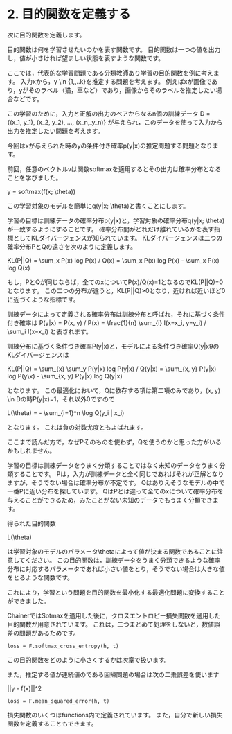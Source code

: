 # 2. 目的関数を定義する

次に目的関数を定義します。

目的関数は何を学習させたいのかを表す関数です。
目的関数は一つの値を出力し，値が小さければ望ましい状態を表すような関数です。

ここでは，代表的な学習問題である分類教師あり学習の目的関数を例に考えます。
入力xから，y \in {1,,..k}を推定する問題を考えます。
例えばxが画像であり，yがそのラベル（猫，車など）であり，画像からそのラベルを推定したい場合などです。

この学習のために，入力と正解の出力のペアからなるn個の訓練データ
D = {(x_1, y_1), (x_2, y_2), ..., (x_n,_y_n)}
が与えられ，このデータを使って入力から出力を推定したい問題を考えます。

今回はxが与えられた時のyの条件付き確率p(y|x)の推定問題する問題となります。

前回，任意のベクトルvは関数softmaxを適用するとその出力は確率分布となることを学びました。

y = softmax(f(x; \theta))

この学習対象のモデルを簡単にq(y|x; \theta)と書くことにします。

学習の目標は訓練データの確率分布p(y|x)と，学習対象の確率分布q(y|x; \theta)が一致するようにすることです。
確率分布間がどれだけ離れているかを表す指標としてKLダイバージェンスが知られています。
KLダイバージェンスは二つの確率分布PとQの遠さを次のように定義します。

KL(P||Q) = \sum_x P(x) log P(x) / Q(x)
         = \sum_x P(x) log P(x) - \sum_x P(x) log Q(x)

もし，PとQが同じならば，全てのxについてP(x)/Q(x)=1となるのでKL(P||Q)=0となります。
この二つの分布が違うと，KL(P||Q)>0となり，近ければ近いほど0に近づくような指標です。

訓練データによって定義される確率分布は訓練分布と呼ばれ，それに基づく条件付き確率は
P(y|x) = P(x, y) / P(x)
       = \frac{1}{n} \sum_{i} I(x=x_i, y=y_i) / \sum_i I(x=x_i)
と表されます。

訓練分布に基づく条件づき確率P(y|x)と，モデルによる条件づき確率Q(y|x9のKLダイバージェンスは

KL(P||Q) = \sum_{x} \sum_y P(y|x) log P(y|x) / Q(y|x)
        = \sum_{x, y} P(y|x) log P(y\x) - \sum_{x, y} P(y|x) log Q(y|x)

となります。
この最適化において，Qに依存する項は第二項のみであり，(x, y) \in Dの時P(y|x)=1，それ以外0ですので

L(\theta) = - \sum_{i=1}^n \log Q(y_i | x_i)

となります。
これは負の対数尤度ともよばれます。

ここまで読んだ方で，なぜPそのものを使わず，Qを使うのかと思った方がいるかもしれません。

学習の目標は訓練データをうまく分類することではなく未知のデータをうまく分類することです。
Pは，入力が訓練データと全く同じであればそれが正解となりますが，そうでない場合は確率分布が不定です。
Qはありえそうなモデルの中で一番Pに近い分布を探しています。
QはPとは違って全てのxについて確率分布を与えることができるため，みたことがない未知のデータでもうまく分類できます。

得られた目的関数

L(\theta)

は学習対象のモデルのパラメータ\thetaによって値が決まる関数であることに注意してください。
この目的関数は，訓練データをうまく分類できるような確率分布に対応するパラメータであれば小さい値をとり，そうでない場合は大きな値をとるような関数です。

これにより，学習という問題を目的関数を最小化する最適化問題に変換することができました。

ChainerではSotmaxを適用した後に，クロスエントロピー損失関数を適用した目的関数が用意されています。
これは，二つまとめて処理をしないと，数値誤差の問題があるためです。

```
loss = F.softmax_cross_entropy(h, t)
```

この目的関数をどのように小さくするかは次章で扱います。

また，推定する値が連続値のである回帰問題の場合は次の二乗誤差を使います

||y - f(x)||^2

```
loss = F.mean_squared_error(h, t)
```

損失関数のいくつはfunctions内で定義されています。
また，自分で新しい損失関数を定義することもできます。


